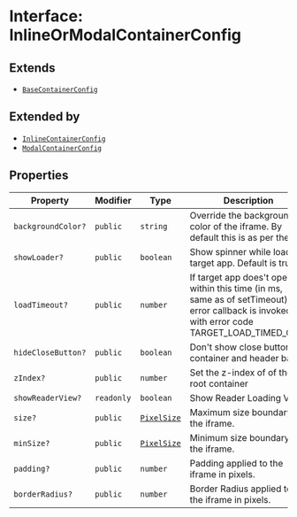 # Interface: InlineOrModalContainerConfig

## Extends

- [`BaseContainerConfig`](base-container-config.md)

## Extended by

- [`InlineContainerConfig`](inline-container-config.md)
- [`ModalContainerConfig`](modal-container-config.md)

## Properties

| Property | Modifier | Type | Description | Inherited from |
| ------ | ------ | ------ | ------ | ------ |
| `backgroundColor?` | `public` | `string` | Override the background color of the iframe. By default this is as per theme. | [`BaseContainerConfig`](base-container-config.md).`backgroundColor` |
| `showLoader?` | `public` | `boolean` | Show spinner while loading target app. Default is true. | [`BaseContainerConfig`](base-container-config.md).`showLoader` |
| `loadTimeout?` | `public` | `number` | If target app does't open within this time (in ms, same as of setTimeout), the error callback is invoked with error code TARGET_LOAD_TIMED_OUT. | [`BaseContainerConfig`](base-container-config.md).`loadTimeout` |
| `hideCloseButton?` | `public` | `boolean` | Don't show close button for container and header bars | [`BaseContainerConfig`](base-container-config.md).`hideCloseButton` |
| `zIndex?` | `public` | `number` | Set the z-index of of the root container | [`BaseContainerConfig`](base-container-config.md).`zIndex` |
| `showReaderView?` | `readonly` | `boolean` | Show Reader Loading View | [`BaseContainerConfig`](base-container-config.md).`showReaderView` |
| `size?` | `public` | [`PixelSize`](../../Asset.types/interfaces/pixel-size.md) | Maximum size boundary of the iframe. | - |
| `minSize?` | `public` | [`PixelSize`](../../Asset.types/interfaces/pixel-size.md) | Minimum size boundary of the iframe. | - |
| `padding?` | `public` | `number` | Padding applied to the iframe in pixels. | - |
| `borderRadius?` | `public` | `number` | Border Radius applied to the iframe in pixels. | - |
